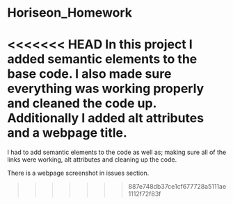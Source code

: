 # Horiseon_Homework
<<<<<<< HEAD
In this project I added semantic elements to the base code. I also made sure everything was working properly and cleaned the code up. Additionally I added alt attributes and a webpage title.
=======
I had to add semantic elements to the code as well as; making sure all of the links were working, alt attributes and cleaning up the code.

There is a webpage screenshot in issues section.
>>>>>>> 887e748db37ce1cf677728a5111ae1112f72f83f

